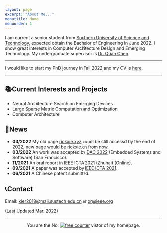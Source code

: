 ```yaml
---
layout: page
excerpt: "About Me..."
menutitle: Home
menuorder: 1
---
```

I am current a senior student from [Southern University of Science and Technology](https://www.sustech.edu.cn/en/), expected obtain the Bachelor of Engineering in June 2022. I show great interests in Computer Architecture Design and Emerging Technology. My undergraduate supervisor is [Dr. Quan Chen](https://faculty.sustech.edu.cn/chenq3/en).

---

I would like to start my PhD journey in Fall 2022 and my CV is [here](doc\xie_cv.pdf).

---

## 📚Current Interests and Projects

- Neural Architecture Search on Emerging Devices
- Large Sparse Matrix Computation and Optimization
- Computer Architecture

## 📰News

* **03/2022** My old page [rickxie.xyz](https://rickxie.xyz) coudl be still accessd by the end of 2022, new page would be [rickxie.cn](https://rickxie.cn) from now.
* **03/2022** An work was accepted by [DAC 2022](https://www.dac.com/) (Embedded Systems and Software) (San Francisco).
* **11/2021** An oral report in IEEE ICTA 2021 (Zhuhai) (Online).
* **09/2021** A paper was accepted by [IEEE ICTA 2021](http://www.ieee-icta.net/).
* **06/2021** A Chinese patent submitted.

## 📞Contact

Email: [xier2018@mail.sustech.edu.cn](mailto:xier2018@mail.sustech.edu.cn) or [xr@ieee.org](mailto:xr@ieee.org)

(Last Updated Mar. 2022)

---

<div align=center>You are the No. <a href='https://www.counter12.com'><img src='https://www.counter12.com/img-Ay4w35cD6aCbb3Z4-22.gif' border='0' alt='free counter'></a> vistor of my homepage.<script type='text/javascript' src='https://www.counter12.com/ad.js?id=Ay4w35cD6aCbb3Z4'></script></div>
<!-- for rickxie.cn -->
<script type='text/javascript' id='clustrmaps' src='//cdn.clustrmaps.com/map_v2.js?cl=ffffff&w=300&t=n&d=3p-vIrt5cRJ99hVpVm3E0PmXHIg3YvSe4uSxEE5vp7Q'></script>
